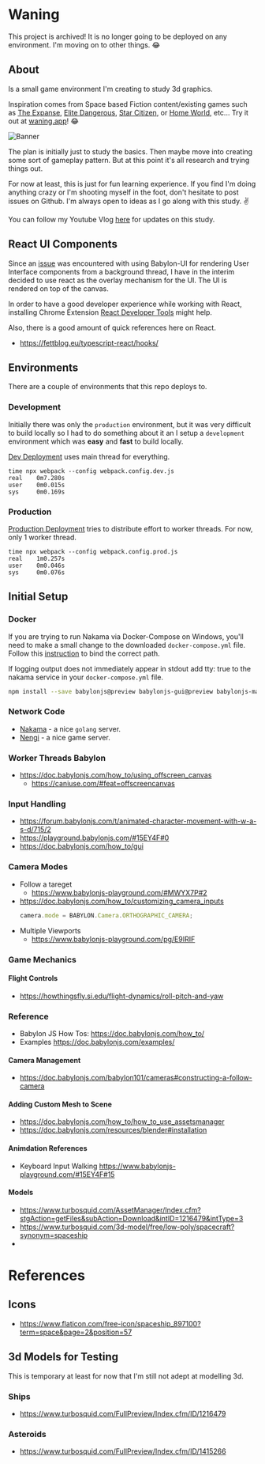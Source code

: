 # Waning

This project is archived! It is no longer going to be deployed on any environment. I'm moving on to other things. 😂

## About 

Is a small game environment I'm creating to study 3d graphics.

Inspiration comes from Space based Fiction content/existing games such as [The Expanse](<https://en.wikipedia.org/wiki/The_Expanse_(TV_series)>), [Elite Dangerous](https://en.wikipedia.org/wiki/Elite_Dangerous), [Star Citizen](https://en.wikipedia.org/wiki/Star_Citizen), or [Home World](https://en.wikipedia.org/wiki/Homeworld), etc... Try it out at [waning.app](https://waning.app/)! 😂

![Banner](docs/images/banner01.PNG)

The plan is initially just to study the basics. Then maybe move into creating some sort of gameplay pattern. But at this point it's all research and trying things out.

For now at least, this is just for fun learning experience. If you find I'm doing anything crazy or I'm shooting myself in the foot, don't hesitate to post issues on Github. I'm always open to ideas as I go along with this study. ✌

You can follow my Youtube Vlog [here](https://www.youtube.com/playlist?list=PL6qNlq3smRV9qgHdKCYN-G0oKQSTr9ZGm) for updates on this study.

## React UI Components

Since an [issue](https://forum.babylonjs.com/t/why-does-babylonjs-gui-need-something-from-document/11235?u=bangonkali) was encountered with using Babylon-UI for rendering User Interface components from a background thread, I have in the interim decided to use react as the overlay mechanism for the UI. The UI is rendered on top of the canvas.

In order to have a good developer experience while working with React, installing Chrome Extension [React Developer Tools](https://chrome.google.com/webstore/detail/react-developer-tools/fmkadmapgofadopljbjfkapdkoienihi/related?hl=en) might help.

Also, there is a good amount of quick references here on React.
- https://fettblog.eu/typescript-react/hooks/


## Environments

There are a couple of environments that this repo deploys to.

### Development

Initially there was only the `production` environment, but it was very difficult to build locally so I had to do something about it an I setup a `development` environment which was **easy** and **fast** to build locally.

[Dev Deployment](https://dev.waning.app/index.html) uses main thread for everything.

```
time npx webpack --config webpack.config.dev.js
real    0m7.280s
user    0m0.015s
sys     0m0.169s
```

### Production

[Production Deployment](https://waning.app/index.html) tries to distribute effort to worker threads. For now, only 1 worker thread.

```
time npx webpack --config webpack.config.prod.js
real    1m0.257s
user    0m0.046s
sys     0m0.076s
```

## Initial Setup

### Docker

If you are trying to run Nakama via Docker-Compose on Windows, you'll need to make a small change to the downloaded `docker-compose.yml` file. Follow this [instruction](https://heroiclabs.com/docs/install-docker-quickstart/#data) to bind the correct path.

If logging output does not immediately appear in stdout add tty: true to the nakama service in your `docker-compose.yml` file.

```bash
npm install --save babylonjs@preview babylonjs-gui@preview babylonjs-materials@preview
```

### Network Code

- [Nakama](https://heroiclabs.com/) - a nice `golang` server.
- [Nengi](https://timetocode.com/nengi/authoritative-server) - a nice game server.

### Worker Threads Babylon

- https://doc.babylonjs.com/how_to/using_offscreen_canvas
  - https://caniuse.com/#feat=offscreencanvas

### Input Handling

- https://forum.babylonjs.com/t/animated-character-movement-with-w-a-s-d/715/2
- https://playground.babylonjs.com/#15EY4F#0
- https://doc.babylonjs.com/how_to/gui

### Camera Modes

- Follow a tareget
  - https://www.babylonjs-playground.com/#MWYX7P#2
- https://doc.babylonjs.com/how_to/customizing_camera_inputs
  ```js
  camera.mode = BABYLON.Camera.ORTHOGRAPHIC_CAMERA;
  ```
- Multiple Viewports
  - https://www.babylonjs-playground.com/pg/E9IRIF

### Game Mechanics

#### Flight Controls

- https://howthingsfly.si.edu/flight-dynamics/roll-pitch-and-yaw

### Reference

- Babylon JS How Tos: https://doc.babylonjs.com/how_to/
- Examples https://doc.babylonjs.com/examples/

#### Camera Management

- https://doc.babylonjs.com/babylon101/cameras#constructing-a-follow-camera

#### Adding Custom Mesh to Scene

- https://doc.babylonjs.com/how_to/how_to_use_assetsmanager
- https://doc.babylonjs.com/resources/blender#installation

#### Animdation References

- Keyboard Input Walking https://www.babylonjs-playground.com/#15EY4F#15

#### Models

- https://www.turbosquid.com/AssetManager/Index.cfm?stgAction=getFiles&subAction=Download&intID=1216479&intType=3
- https://www.turbosquid.com/3d-model/free/low-poly/spacecraft?synonym=spaceship
-

# References

## Icons

- https://www.flaticon.com/free-icon/spaceship_897100?term=space&page=2&position=57

## 3d Models for Testing

This is temporary at least for now that I'm still not adept at modelling 3d. 

### Ships

- https://www.turbosquid.com/FullPreview/Index.cfm/ID/1216479

### Asteroids

- https://www.turbosquid.com/FullPreview/Index.cfm/ID/1415266